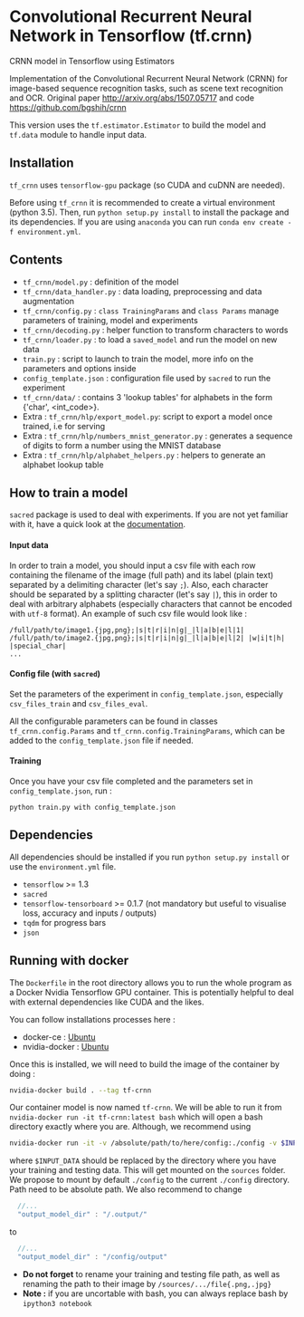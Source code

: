 # Convolutional Recurrent Neural Network in Tensorflow (tf.crnn)
CRNN model in Tensorflow using Estimators

Implementation of the Convolutional Recurrent Neural Network (CRNN) for image-based sequence recognition tasks, such as scene text recognition and OCR. 
Original paper http://arxiv.org/abs/1507.05717 and code https://github.com/bgshih/crnn

This version uses the `tf.estimator.Estimator` to build the model and `tf.data` module to handle input data.


## Installation
`tf_crnn` uses `tensorflow-gpu` package (so CUDA and cuDNN are needed). 

Before using `tf_crnn` it is recommended to create a virtual environment (python 3.5).
Then, run `python setup.py install` to install the package and its dependencies. 
If you are using `anaconda` you can run `conda env create -f environment.yml`.

## Contents
* `tf_crnn/model.py` : definition of the model
* `tf_crnn/data_handler.py` : data loading, preprocessing and data augmentation
* `tf_crnn/config.py` : `class TrainingParams` and `class Params` manage parameters of training, model and experiments
* `tf_crnn/decoding.py` : helper function to transform characters to words
* `tf_crnn/loader.py` : to load a `saved_model` and run the model on new data
* `train.py` : script to launch to train the model, more info on the parameters and options inside
* `config_template.json` : configuration file used by `sacred` to run the experiment
* `tf_crnn/data/` : contains 3 'lookup tables' for alphabets in the form {'char', <int_code>}. 
* Extra : `tf_crnn/hlp/export_model.py`: script to export a model once trained, i.e for serving
* Extra : `tf_crnn/hlp/numbers_mnist_generator.py` : generates a sequence of digits to form a number using the MNIST database
* Extra : `tf_crnn/hlp/alphabet_helpers.py` : helpers to generate an alphabet lookup table


## How to train a model
`sacred` package is used to deal with experiments. If you are not yet familiar with it, have a quick look at the [documentation](https://sacred.readthedocs.io/en/latest/).

#### Input data
In order to train a model, you should input a csv file with each row containing the filename of the image (full path) and its label (plain text) separated by a delimiting character (let's say `;`). 
Also, each character should be separated by a splitting character (let's say `|`), this in order to deal with arbitrary alphabets (especially characters that cannot be encoded with `utf-8` format).
An example of such csv file would look like : 

```
/full/path/to/image1.{jpg,png};|s|t|r|i|n|g|_|l|a|b|e|l|1|
/full/path/to/image2.{jpg,png};|s|t|r|i|n|g|_|l|a|b|e|l|2| |w|i|t|h| |special_char|
...
```

#### Config file (with `sacred`)
Set the parameters of the experiment in `config_template.json`, especially `csv_files_train` and `csv_files_eval`. 

All the configurable parameters can be found in classes `tf_crnn.config.Params` and `tf_crnn.config.TrainingParams`, which can be added to the `config_template.json` file if needed.

#### Training
Once you have your csv file completed and the parameters set in `config_template.json`, run :
```
python train.py with config_template.json
```


## Dependencies 
All dependencies should be installed if you run `python setup.py install` or use the `environment.yml` file.
* `tensorflow` >= 1.3
* `sacred`
* `tensorflow-tensorboard` >= 0.1.7 (not mandatory but useful to visualise loss, accuracy and inputs / outputs)
* `tqdm` for progress bars
* `json`

## Running with docker

The `Dockerfile` in the root directory allows you to run the whole program as a Docker Nvidia Tensorflow GPU container. This is potentially helpful
to deal with external dependencies like CUDA and the likes.

You can follow installations processes here : 
- docker-ce : [Ubuntu](https://docs.docker.com/install/linux/docker-ce/ubuntu/#os-requirements)
- nvidia-docker : [Ubuntu](https://nvidia.github.io/nvidia-docker/)

Once this is installed, we will need to build the image of the container by doing :

```bash
nvidia-docker build . --tag tf-crnn
```

Our container model is now named `tf-crnn`. We will be able to run it from `nvidia-docker run -it tf-crnn:latest bash` which will open a bash directory exactly where you are. Although, we recommend using 

```bash
nvidia-docker run -it -v /absolute/path/to/here/config:./config -v $INPUT_DATA:/sources  tf-crnn:latest bash
```
where `$INPUT_DATA` should be replaced by the directory where you have your training and testing data. This will get mounted on the `sources` folder. We propose to mount by default `./config` to the current `./config` directory. Path need to be absolute path. We also recommend to change 

```javascript
  //...
  "output_model_dir" : "/.output/"
```

to 

```javascript
  //...
  "output_model_dir" : "/config/output"
```

- **Do not forget** to rename your training and testing file path, as well as renaming the path to their image by `/sources/.../file{.png,.jpg}`
- **Note :** if you are uncortable with bash, you can always replace bash by `ipython3 notebook`
